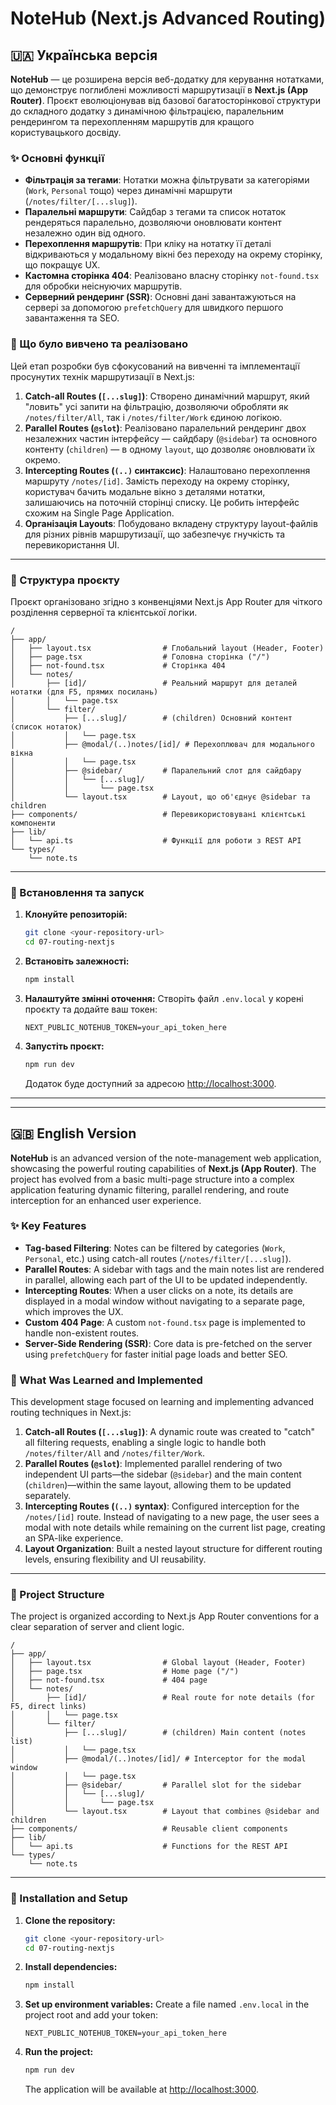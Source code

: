 # NoteHub (Next.js Advanced Routing)

## 🇺🇦 Українська версія

**NoteHub** — це розширена версія веб-додатку для керування нотатками, що демонструє поглиблені можливості маршрутизації в **Next.js (App Router)**. Проєкт еволюціонував від базової багатосторінкової структури до складного додатку з динамічною фільтрацією, паралельним рендерингом та перехопленням маршрутів для кращого користувацького досвіду.

### ✨ Основні функції

- **Фільтрація за тегами**: Нотатки можна фільтрувати за категоріями (`Work`, `Personal` тощо) через динамічні маршрути (`/notes/filter/[...slug]`).
- **Паралельні маршрути**: Сайдбар з тегами та список нотаток рендеряться паралельно, дозволяючи оновлювати контент незалежно один від одного.
- **Перехоплення маршрутів**: При кліку на нотатку її деталі відкриваються у модальному вікні без переходу на окрему сторінку, що покращує UX.
- **Кастомна сторінка 404**: Реалізовано власну сторінку `not-found.tsx` для обробки неіснуючих маршрутів.
- **Серверний рендеринг (SSR)**: Основні дані завантажуються на сервері за допомогою `prefetchQuery` для швидкого першого завантаження та SEO.

### 🚀 Що було вивчено та реалізовано

Цей етап розробки був сфокусований на вивченні та імплементації просунутих технік маршрутизації в Next.js:

1.  **Catch-all Routes (`[...slug]`)**: Створено динамічний маршрут, який "ловить" усі запити на фільтрацію, дозволяючи обробляти як `/notes/filter/All`, так і `/notes/filter/Work` єдиною логікою.
2.  **Parallel Routes (`@slot`)**: Реалізовано паралельний рендеринг двох незалежних частин інтерфейсу — сайдбару (`@sidebar`) та основного контенту (`children`) — в одному `layout`, що дозволяє оновлювати їх окремо.
3.  **Intercepting Routes (`(..)` синтаксис)**: Налаштовано перехоплення маршруту `/notes/[id]`. Замість переходу на окрему сторінку, користувач бачить модальне вікно з деталями нотатки, залишаючись на поточній сторінці списку. Це робить інтерфейс схожим на Single Page Application.
4.  **Організація Layouts**: Побудовано вкладену структуру layout-файлів для різних рівнів маршрутизації, що забезпечує гнучкість та перевикористання UI.

---

### 📂 Структура проєкту

Проєкт організовано згідно з конвенціями Next.js App Router для чіткого розділення серверної та клієнтської логіки.

```
/
├── app/
│   ├── layout.tsx                # Глобальний layout (Header, Footer)
│   ├── page.tsx                  # Головна сторінка ("/")
│   ├── not-found.tsx             # Сторінка 404
│   └── notes/
│       ├── [id]/                 # Реальний маршрут для деталей нотатки (для F5, прямих посилань)
│       │   └── page.tsx
│       └── filter/
│           ├── [...slug]/        # (children) Основний контент (список нотаток)
│           │   └── page.tsx
│           ├── @modal/(..)notes/[id]/ # Перехоплювач для модального вікна
│           │   └── page.tsx
│           ├── @sidebar/         # Паралельний слот для сайдбару
│           │   └── [...slug]/
│           │       └── page.tsx
│           └── layout.tsx        # Layout, що об'єднує @sidebar та children
├── components/                   # Перевикористовувані клієнтські компоненти
├── lib/
│   └── api.ts                    # Функції для роботи з REST API
└── types/
    └── note.ts
```

---

### 🚀 Встановлення та запуск

1.  **Клонуйте репозиторій:**

    ```bash
    git clone <your-repository-url>
    cd 07-routing-nextjs
    ```

2.  **Встановіть залежності:**

    ```bash
    npm install
    ```

3.  **Налаштуйте змінні оточення:**
    Створіть файл `.env.local` у корені проєкту та додайте ваш токен:

    ```
    NEXT_PUBLIC_NOTEHUB_TOKEN=your_api_token_here
    ```

4.  **Запустіть проєкт:**

    ```bash
    npm run dev
    ```

    Додаток буде доступний за адресою [http://localhost:3000](https://www.google.com/search?q=http://localhost:3000).

---

---

## 🇬🇧 English Version

**NoteHub** is an advanced version of the note-management web application, showcasing the powerful routing capabilities of **Next.js (App Router)**. The project has evolved from a basic multi-page structure into a complex application featuring dynamic filtering, parallel rendering, and route interception for an enhanced user experience.

### ✨ Key Features

- **Tag-based Filtering**: Notes can be filtered by categories (`Work`, `Personal`, etc.) using catch-all routes (`/notes/filter/[...slug]`).
- **Parallel Routes**: A sidebar with tags and the main notes list are rendered in parallel, allowing each part of the UI to be updated independently.
- **Intercepting Routes**: When a user clicks on a note, its details are displayed in a modal window without navigating to a separate page, which improves the UX.
- **Custom 404 Page**: A custom `not-found.tsx` page is implemented to handle non-existent routes.
- **Server-Side Rendering (SSR)**: Core data is pre-fetched on the server using `prefetchQuery` for faster initial page loads and better SEO.

### 🚀 What Was Learned and Implemented

This development stage focused on learning and implementing advanced routing techniques in Next.js:

1.  **Catch-all Routes (`[...slug]`)**: A dynamic route was created to "catch" all filtering requests, enabling a single logic to handle both `/notes/filter/All` and `/notes/filter/Work`.
2.  **Parallel Routes (`@slot`)**: Implemented parallel rendering of two independent UI parts—the sidebar (`@sidebar`) and the main content (`children`)—within the same layout, allowing them to be updated separately.
3.  **Intercepting Routes (`(..)` syntax)**: Configured interception for the `/notes/[id]` route. Instead of navigating to a new page, the user sees a modal with note details while remaining on the current list page, creating an SPA-like experience.
4.  **Layout Organization**: Built a nested layout structure for different routing levels, ensuring flexibility and UI reusability.

---

### 📂 Project Structure

The project is organized according to Next.js App Router conventions for a clear separation of server and client logic.

```
/
├── app/
│   ├── layout.tsx                # Global layout (Header, Footer)
│   ├── page.tsx                  # Home page ("/")
│   ├── not-found.tsx             # 404 page
│   └── notes/
│       ├── [id]/                 # Real route for note details (for F5, direct links)
│       │   └── page.tsx
│       └── filter/
│           ├── [...slug]/        # (children) Main content (notes list)
│           │   └── page.tsx
│           ├── @modal/(..)notes/[id]/ # Interceptor for the modal window
│           │   └── page.tsx
│           ├── @sidebar/         # Parallel slot for the sidebar
│           │   └── [...slug]/
│           │       └── page.tsx
│           └── layout.tsx        # Layout that combines @sidebar and children
├── components/                   # Reusable client components
├── lib/
│   └── api.ts                    # Functions for the REST API
└── types/
    └── note.ts
```

---

### 🚀 Installation and Setup

1.  **Clone the repository:**

    ```bash
    git clone <your-repository-url>
    cd 07-routing-nextjs
    ```

2.  **Install dependencies:**

    ```bash
    npm install
    ```

3.  **Set up environment variables:**
    Create a file named `.env.local` in the project root and add your token:

    ```
    NEXT_PUBLIC_NOTEHUB_TOKEN=your_api_token_here
    ```

4.  **Run the project:**

    ```bash
    npm run dev
    ```

    The application will be available at [http://localhost:3000](https://www.google.com/search?q=http://localhost:3000).
